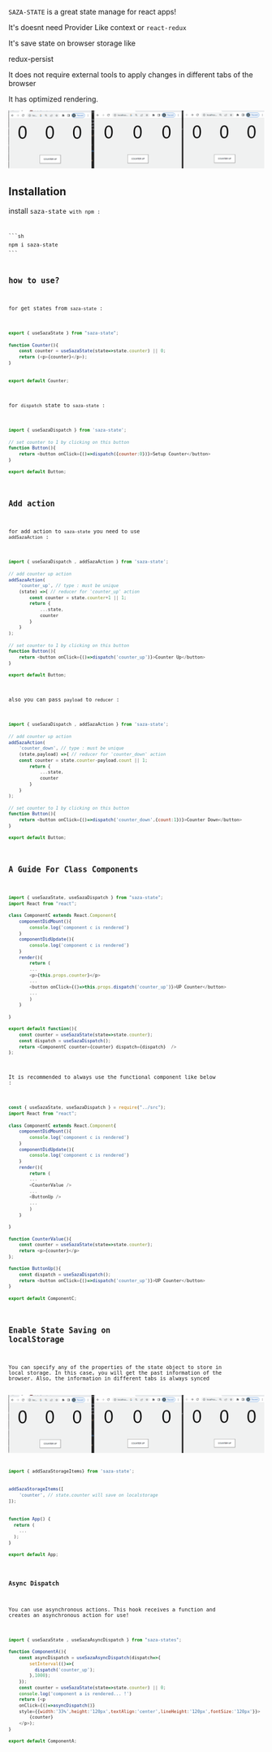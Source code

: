 <p><code>SAZA-STATE</code> is a great state manage for react apps!</p>
<p>It's doesnt need Provider Like context</code> or <code>react-redux</code></p>
<p>It's save state on browser storage like <p>redux-persist</p> </p>
<p>It does not require external tools to apply changes in different tabs of the browser</p>
<p>It has optimized rendering.</p>
<p>
<img src="assets/multi-tab-screen.gif" alt="saza-state" />
</p>

## Installation

<p>install <code>saza-state<code> with npm :</p>
```sh
npm i saza-state
```

## how to use?

for get states from ```saza-state``` :

```javascript
export { useSazaState } from "saza-state";

function Counter(){
    const counter = useSazaState(state=>state.counter) || 0;
    return (<p>{counter}</p>);
}


export default Counter;

```

for ```dispatch``` state to  ```saza-state``` :

```javascript
import { useSazaDispatch } from 'saza-state';

// set counter to 1 by clicking on this button
function Button(){
    return <button onClick={()=>dispatch({counter:0})}>Setup Counter</button>
}

export default Button;

```


## Add action

for add action to  ```saza-state``` you need to use ```addSazaAction``` :

```javascript
import { useSazaDispatch , addSazaAction } from 'saza-state';

// add counter up action 
addSazaAction(
    'counter_up', // type : must be unique 
    (state) =>{ // reducer for 'counter_up' action
        const counter = state.counter+1 || 1;
        return {
            ...state,
            counter
        }
    }
);

// set counter to 1 by clicking on this button
function Button(){
    return <button onClick={()=>dispatch('counter_up')}>Counter Up</button>
}

export default Button;

```

also you can pass ```payload``` to ```reducer``` :

```javascript
import { useSazaDispatch , addSazaAction } from 'saza-state';

// add counter up action 
addSazaAction(
    'counter_down', // type : must be unique 
    (state,payload) =>{ // reducer for 'counter_down' action
    const counter = state.counter-payload.count || 1;
        return {
            ...state,
            counter
        }
    }
);

// set counter to 1 by clicking on this button
function Button(){
    return <button onClick={()=>dispatch('counter_down',{count:1})}>Counter Down</button>
}

export default Button;

```

##  A Guide For Class Components


``` javascript
import { useSazaState, useSazaDispatch } from "saza-state";
import React from "react";

class ComponentC extends React.Component{
    componentDidMount(){
        console.log('component c is rendered')
    }
    componentDidUpdate(){
        console.log('component c is rendered')
    }
    render(){
        return (
        ...
        <p>{this.props.counter}</p>
        ...
        <button onClick={()=>this.props.dispatch('counter_up')}>UP Counter</button>
        ...
        )
    }

}

export default function(){
    const counter = useSazaState(state=>state.counter);
    const dispatch = useSazaDispatch();
    return <ComponentC counter={counter} dispatch={dispatch}  /> 
};

```

It is recommended to always use the functional component like below : 


``` javascript
const { useSazaState, useSazaDispatch } = require("../src");
import React from "react";

class ComponentC extends React.Component{
    componentDidMount(){
        console.log('component c is rendered')
    }
    componentDidUpdate(){
        console.log('component c is rendered')
    }
    render(){
        return (
        ...
        <CounterValue />
        ...
        <ButtonUp />
        ...
        )
    }

}

function CounterValue(){
    const counter = useSazaState(state=>state.counter);
    return <p>{counter}</p>
};

function ButtonUp(){
    const dispatch = useSazaDispatch();
    return <button onClick={()=>dispatch('counter_up')}>UP Counter</button>
}

export default ComponentC;

```

## Enable State Saving on localStorage

You can specify any of the properties of the state object to store in local storage. 
In this case, you will get the past information of the browser. Also, the information in different tabs is always synced

<img src="assets/multi-tab-screen.gif" alt="saza-state" />

```javascript
import { addSazaStorageItems} from 'saza-state';


addSazaStorageItems([
    'counter', // state.counter will save on localstorage
]);


function App() {
  return (
    ...
  );
}

export default App;
```


### Async Dispatch

You can use asynchronous actions. This hook receives a function and creates an asynchronous action for use!

```javascript
import { useSazaState , useSazaAsyncDispatch } from "saza-states";

function ComponentA(){
    const asyncDispatch = useSazaAsyncDispatch(dispatch=>{
        setInterval(()=>{
          dispatch('counter_up');
        },1000);
    });
    const counter = useSazaState(state=>state.counter) || 0;
    console.log('component a is rendered... !')
    return (<p 
    onClick={()=>asyncDispatch()}
    style={{width:'33%',height:'120px',textAlign:'center',lineHeight:'120px',fontSize:'120px'}}>
        {counter}
    </p>);
}

export default ComponentA;


```

